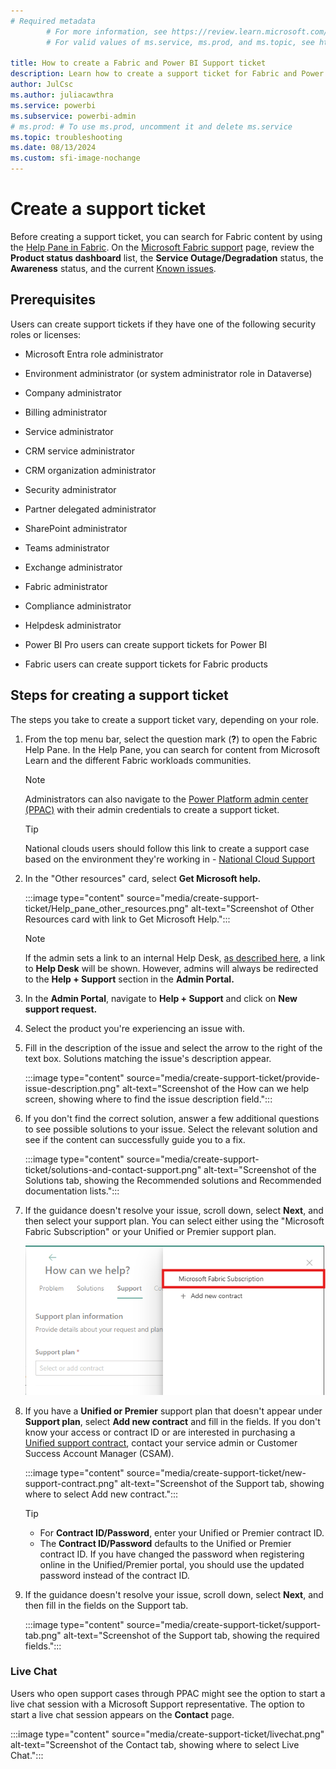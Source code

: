 ```yaml
---
# Required metadata
		# For more information, see https://review.learn.microsoft.com/en-us/help/platform/learn-editor-add-metadata?branch=main
		# For valid values of ms.service, ms.prod, and ms.topic, see https://review.learn.microsoft.com/en-us/help/platform/metadata-taxonomies?branch=main

title: How to create a Fabric and Power BI Support ticket
description: Learn how to create a support ticket for Fabric and Power BI, depending on your role (administrator versus user).
author: JulCsc
ms.author: juliacawthra
ms.service: powerbi
ms.subservice: powerbi-admin
# ms.prod: # To use ms.prod, uncomment it and delete ms.service
ms.topic: troubleshooting 
ms.date: 08/13/2024
ms.custom: sfi-image-nochange
---
```


# Create a support ticket

Before creating a support ticket, you can search for Fabric content by using the [Help Pane in Fabric](https://msit.powerbi.com/home?experience=fabric-developer&pane=help).  On the [Microsoft Fabric support](https://support.fabric.microsoft.com/support) page, review the **Product status dashboard** list, the **Service Outage/Degradation** status, the **Awareness** status, and the current [Known issues](https://support.fabric.microsoft.com/known-issues).

## Prerequisites

Users can create support tickets if they have one of the following security roles or licenses:

- Microsoft Entra role administrator

- Environment administrator (or system administrator role in Dataverse)

- Company administrator

- Billing administrator

- Service administrator

- CRM service administrator

- CRM organization administrator

- Security administrator

- Partner delegated administrator

- SharePoint administrator

- Teams administrator

- Exchange administrator

- Fabric administrator

- Compliance administrator

- Helpdesk administrator

- Power BI Pro users can create support tickets for Power BI

- Fabric users can create support tickets for Fabric products

## Steps for creating a support ticket

The steps you take to create a support ticket vary, depending on your role.

1. From the top menu bar, select the question mark (**?**) to open the Fabric Help Pane. In the Help Pane, you can search for content from Microsoft Learn and the different Fabric workloads communities. 

   > [!NOTE]
   > Administrators can also navigate to the [Power Platform admin center (PPAC)](https://admin.powerplatform.microsoft.com/) with their admin credentials to create a support ticket.
   
   
   
   > [!TIP]
   > National clouds users should follow this link to create a support case based on the environment they're working in - [National Cloud Support](https://www.microsoft.com/en-us/power-platform/products/power-bi/clouds#Support)
   
1. In the "Other resources" card, select **Get Microsoft help.** 

      :::image type="content" source="media/create-support-ticket/Help_pane_other_resources.png" alt-text="Screenshot of Other Resources card with link to Get Microsoft Help.":::

      > [!NOTE]
   > If the admin sets a link to an internal Help Desk, [as described here](/fabric/admin/service-admin-portal-help-support), a link to **Help Desk** will be shown. However, admins will always be redirected to the **Help + Support** section in the **Admin Portal.**
   
   
   
   
1. In the **Admin Portal**, navigate to **Help + Support** and click on **New support request.** 

1. Select the product you're experiencing an issue with.

1. Fill in the description of the issue and select the arrow to the right of the text box. Solutions matching the issue's description appear.




   :::image type="content" source="media/create-support-ticket/provide-issue-description.png" alt-text="Screenshot of the How can we help screen, showing where to find the issue description field.":::
   
1. If you don't find the correct solution, answer a few additional questions to see possible solutions to your issue. Select the relevant solution and see if the content can successfully guide you to a fix.

   :::image type="content" source="media/create-support-ticket/solutions-and-contact-support.png" alt-text="Screenshot of the Solutions tab, showing the Recommended solutions and Recommended documentation lists.":::
   
1. If the guidance doesn't resolve your issue, scroll down, select **Next**, and then select your support plan. You can select either using the "Microsoft Fabric Subscription" or your Unified or Premier support plan. 

   ![Screenshot of selecting a support plan.](media/create-support-ticket/selecting-support-plan.png)
   
1. If you have a **Unified or Premier** support plan that doesn't appear under **Support plan**, select **Add new contract** and fill in the fields. If you don't know your access or contract ID or are interested in purchasing a [Unified support contract](/power-bi/support/service-support-options), contact your service admin or Customer Success Account Manager (CSAM).

   :::image type="content" source="media/create-support-ticket/new-support-contract.png" alt-text="Screenshot of the Support tab, showing where to select Add new contract.":::
   
   > [!TIP]
   > - For **Contract ID/Password**, enter your Unified or Premier contract ID.
   > - The **Contract ID/Password** defaults to the Unified or Premier contract ID. If you have changed the password when registering online in the Unified/Premier portal, you should use the updated password instead of the contract ID.
   
   
1. If the guidance doesn't resolve your issue, scroll down, select **Next**, and then fill in the fields on the Support tab.

      :::image type="content" source="media/create-support-ticket/support-tab.png" alt-text="Screenshot of the Support tab, showing the required fields.":::

### Live Chat

Users who open support cases through PPAC might see the option to start a live chat session with a Microsoft Support representative. The option to start a live chat session appears on the **Contact** page.

   :::image type="content" source="media/create-support-ticket/livechat.png" alt-text="Screenshot of the Contact tab, showing where to select Live Chat.":::
